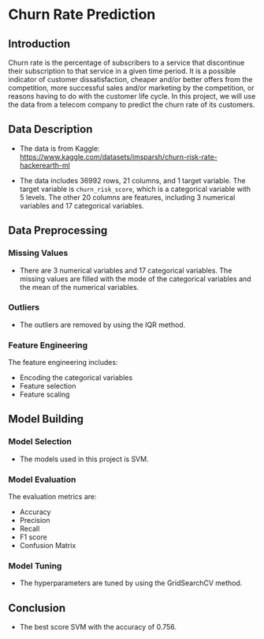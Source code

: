 # Churn Rate Prediction
## Introduction
Churn rate is the percentage of subscribers to a service that discontinue their subscription to that service in a given time period. It is a possible indicator of customer dissatisfaction, cheaper and/or better offers from the competition, more successful sales and/or marketing by the competition, or reasons having to do with the customer life cycle. In this project, we will use the data from a telecom company to predict the churn rate of its customers.

## Data Description
- The data is from Kaggle: https://www.kaggle.com/datasets/imsparsh/churn-risk-rate-hackerearth-ml

- The data includes 36992 rows, 21 columns, and 1 target variable. The target variable is `churn_risk_score`, which is a categorical variable with 5 levels. The other 20 columns are features, including 3 numerical variables and 17 categorical variables.

## Data Preprocessing
### Missing Values
- There are 3 numerical variables and 17 categorical variables. The missing values are filled with the mode of the categorical variables and the mean of the numerical variables.
### Outliers
- The outliers are removed by using the IQR method.
### Feature Engineering
The feature engineering includes:
- Encoding the categorical variables
- Feature selection
- Feature scaling

## Model Building
### Model Selection
- The models used in this project is SVM.
### Model Evaluation
The evaluation metrics are:
- Accuracy
- Precision
- Recall
- F1 score
- Confusion Matrix
### Model Tuning
- The hyperparameters are tuned by using the GridSearchCV method.
## Conclusion
- The best score SVM with the accuracy of 0.756.